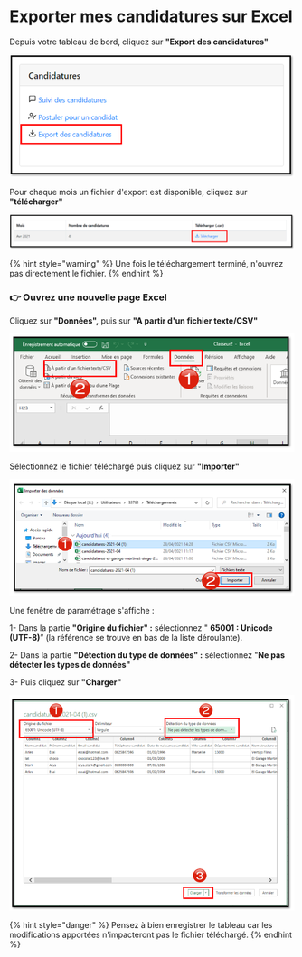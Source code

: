 # Exporter mes candidatures sur Excel

Depuis votre tableau de bord, cliquez sur **"Export des candidatures"**

![](../.gitbook/assets/export1.png)

Pour chaque mois un fichier d'export est disponible, cliquez sur **"télécharger"**

![](../.gitbook/assets/export2.png)

{% hint style="warning" %}
Une fois le téléchargement terminé, n'ouvrez pas directement le fichier.
{% endhint %}

### **👉 Ouvrez une nouvelle page Excel**

Cliquez sur **"Données",** puis sur **"A partir d'un fichier texte/CSV"**

![](../.gitbook/assets/image%20%2870%29.png)

Sélectionnez le fichier téléchargé puis cliquez sur **"Importer"** 

![](../.gitbook/assets/image%20%2872%29.png)

Une fenêtre de paramétrage s'affiche : 

1- Dans  la partie **"Origine du fichier"  :** sélectionnez " **65001 : Unicode \(UTF-8\)**” \(la référence se trouve en bas de la liste déroulante\). 

2-  Dans la partie **"Détection du type de données" :** sélectionnez "**Ne pas détecter les types de données"**

3-  Puis cliquez sur **"Charger"**

![](../.gitbook/assets/image%20%2873%29.png)

{% hint style="danger" %}
Pensez à bien enregistrer le tableau car les modifications apportées n'impacteront pas le fichier téléchargé.
{% endhint %}



